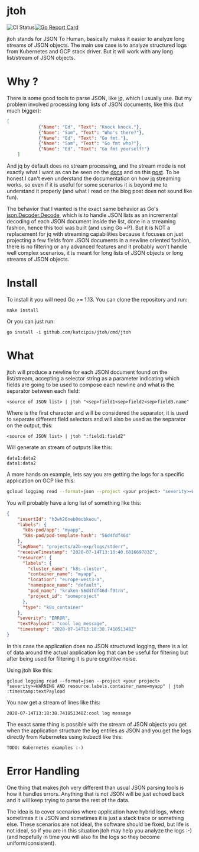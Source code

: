 # jtoh

![CI Status](https://github.com/katcipis/jtoh/workflows/CI/badge.svg)[![Go Report Card](https://goreportcard.com/badge/github.com/katcipis/jtoh)](https://goreportcard.com/report/github.com/katcipis/jtoh)

jtoh stands for JSON To Human, basically makes it easier to analyze long
streams of JSON objects.
The main use case is to analyze structured logs from Kubernetes and GCP
stack driver. But it will work with any long list/stream of JSON objects.

# Why ?

There is some good tools to parse JSON, like
[jq](https://stedolan.github.io/jq/manual), which I usually use.
But my problem involved processing long lists of JSON documents,
like this (but much bigger):

```json
[
            {"Name": "Ed", "Text": "Knock knock."},
            {"Name": "Sam", "Text": "Who's there?"},
            {"Name": "Ed", "Text": "Go fmt."},
            {"Name": "Sam", "Text": "Go fmt who?"},
            {"Name": "Ed", "Text": "Go fmt yourself!"}
    ]
```

And jq by default does no stream processing, and the stream mode is not
exactly what I want as can be seen on the
[docs](https://stedolan.github.io/jq/manual/#Streaming) and on this
[post](https://devblog.songkick.com/parsing-ginormous-json-files-via-streaming-be6561ea8671).
To be honest I can't even understand the documentation on how jq streaming
works, so even if it is useful for some scenarios it is beyond me to
understand it properly (and what I read on the blog post does
not sound like fun).

The behavior that I wanted is the exact same behavior as
Go's [json.Decoder.Decode](https://golang.org/pkg/encoding/json/#Decoder.Decode),
which is to handle JSON lists as an incremental decoding of each JSON document
inside the list, done in a streaming fashion, hence this tool was built
(and using Go =P). But it is NOT a replacement for jq with streaming
capabilities because it focuses on just projecting a few fields from JSON
documents in a newline oriented fashion, there is no filtering or any advanced
features and it probably won't handle well complex scenarios, it is meant
for long lists of JSON objects or long streams of JSON objects.

# Install

To install it you will need Go >= 1.13. You can clone the repository and run:

```
make install
```

Or you can just run:

```
go install -i github.com/katcipis/jtoh/cmd/jtoh
```

# What
 
jtoh will produce a newline for each JSON document found on the list/stream,
accepting a selector string as a parameter indicating which fields are going
to be used to compose each newline and what is the separator between each field:
 
```
<source of JSON list> | jtoh "<sep>field1<sep>field2<sep>field3.name"
```

Where **<sep>** is the first character and will be considered the separator,
it is used to separate different field selectors and will also be used
as the separator on the output, this:

```
<source of JSON list> | jtoh ":field1:field2"
```

Will generate an stream of outputs like this:

```
data1:data2
data1:data2
```

A more hands on example, lets say you are getting the logs for a specific
application on GCP like this:

```sh
gcloud logging read --format=json --project <your project> "severity>=WARNING AND resource.labels.container_name=myapp"
```

You will probably have a long list of something like this:

```json
{
    "insertId": "h3wh26neb0mcbkeou",
    "labels": {
      "k8s-pod/app": "myapp",
      "k8s-pod/pod-template-hash": "56d4fdf46d"
    },
    "logName": "projects/a2b-exp/logs/stderr",
    "receiveTimestamp": "2020-07-14T13:18:40.681669783Z",
    "resource": {
      "labels": {
        "cluster_name": "k8s-cluster",
        "container_name": "myapp",
        "location": "europe-west3-a",
        "namespace_name": "default",
        "pod_name": "kraken-56d4fdf46d-f9trn",
        "project_id": "someproject"
      },
      "type": "k8s_container"
    },
    "severity": "ERROR",
    "textPayload": "cool log message",
    "timestamp": "2020-07-14T13:18:38.741851348Z"
}
```

In this case the application does no JSON structured logging,
there is a lot of data around the
actual application log that can be useful for filtering but after
being used for filtering it is pure cognitive noise.

Using jtoh like this:

```
gcloud logging read --format=json --project <your project> "severity>=WARNING AND resource.labels.container_name=myapp" | jtoh :timestamp:textPayload
```

You now get a stream of lines like this: 

```
2020-07-14T13:18:38.741851348Z:cool log message
```

The exact same thing is possible with the stream of JSON objects you
get when the application structure the log entries as JSON and you get the
logs directly from Kubernetes using kubectl like this:

```
TODO: Kubernetes examples :-)
```

# Error Handling

One thing that makes jtoh very different than usual JSON parsing tools is
how it handles errors. Anything that is not JSON will be just echoed back
and it will keep trying to parse the rest of the data.

The idea is to cover scenarios where application have hybrid logs, where
sometimes it is JSON and sometimes it is just a stack trace or something
else. These scenarios are not ideal, the software should be fixed, but
life is not ideal, so if you are in this situation jtoh may help you
analyze the logs :-) (and hopefully in time you will also fix the logs
so they become uniform/consistent).
